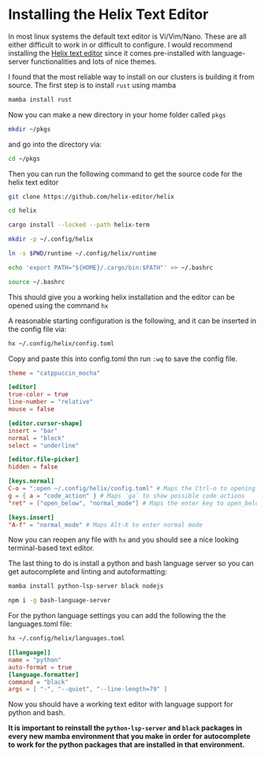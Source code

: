 # Installing the Helix Text Editor
In most linux systems the default text editor is Vi/Vim/Nano. These are all either difficult to work in or difficult to configure. I would recommend installing the <a href="https://helix-editor.com/" target="_blank">Helix text editor</a> since it comes pre-installed with language-server functionalities and lots of nice themes.

I found that the most reliable way to install on our clusters is building it from source. The first step is to install `rust` using mamba

```bash
mamba install rust
```

Now you can make a new directory in your home folder called `pkgs`

```bash
mkdir ~/pkgs
```

and go into the directory via:

```bash
cd ~/pkgs
```

Then you can run the following command to get the source code for the helix text editor

```bash
git clone https://github.com/helix-editor/helix
```

```bash
cd helix
```

```bash
cargo install --locked --path helix-term
```

```bash
mkdir -p ~/.config/helix
```

```bash
ln -s $PWD/runtime ~/.config/helix/runtime
```

```bash
echo 'export PATH="${HOME}/.cargo/bin:$PATH"' >> ~/.bashrc
```

```bash
source ~/.bashrc
```

This should give you a working helix installation and the editor can be opened using the command `hx`

A reasonable starting configuration is the following, and it can be inserted in the config file via:

```bash
hx ~/.config/helix/config.toml
```

Copy and paste this into config.toml thn run `:wq` to save the config file.

```toml
theme = "catppuccin_mocha"

[editor]
true-color = true
line-number = "relative"
mouse = false

[editor.cursor-shape]
insert = "bar"
normal = "block"
select = "underline"

[editor.file-picker]
hidden = false

[keys.normal]
C-o = ":open ~/.config/helix/config.toml" # Maps the Ctrl-o to opening of the helix config file
g = { a = "code_action" } # Maps `ga` to show possible code actions
"ret" = ["open_below", "normal_mode"] # Maps the enter key to open_below then re-enter normal mode

[keys.insert]
"A-f" = "normal_mode" # Maps Alt-X to enter normal mode
```

Now you can reopen any file with `hx` and you should see a nice looking terminal-based text editor.

The last thing to do is install a python and bash language server so you can get autocomplete and linting and autoformatting:

```bash
mamba install python-lsp-server black nodejs
```

```bash
npm i -g bash-language-server
```

For the python language settings you can add the following the the languages.toml file:

```bash
hx ~/.config/helix/languages.toml
```

```toml
[[language]]
name = "python"
auto-format = true
[language.formatter]
command = "black"
args = [ "-", "--quiet", "--line-length=79" ]
```

Now you should have a working text editor with language support for python and bash. 

**It is important to reinstall the `python-lsp-server` and `black` packages in every new mamba environment that you make in order for autocomplete to work for the python packages that are installed in that environment.**
